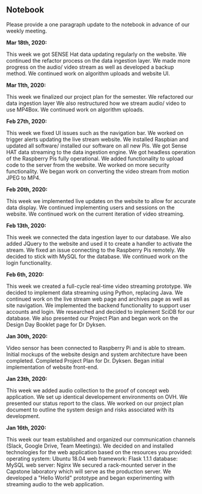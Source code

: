 ## Notebook

Please provide a one paragraph update to the notebook in advance of our weekly meeting. 

**Mar 18th, 2020:**

This week we got SENSE Hat data updating regularly on the website.
We continued the refactor process on the data ingestion layer.
We made more progress on the audio/ video stream as well as developed a backup method.
We continued work on algorithm uploads and website UI.

**Mar 11th, 2020:**

This week we finalized our project plan for the semester.
We refactored our data ingestion layer
We also restructured how we stream audio/ video to use MP4Box.
We continued work on algorithm uploads.

**Feb 27th, 2020:**

This week we fixed UI issues such as the navigation bar.
We worked on trigger alerts updating the live stream website.
We installed Raspbian and updated all software/ installed our software on all new Pis.
We got Sense HAT data streaming to the data ingestion engine.
We got headless operation of the Raspberry Pis fully operational.
We added functionality to upload code to the server from the website.
We worked on more security functionality.
We began work on converting the video stream from motion JPEG to MP4.

**Feb 20th, 2020:**

This week we implemented live updates on the website to allow for accurate data display.
We continued implementing users and sessions on the website.
We continued work on the current iteration of video streaming.

**Feb 13th, 2020:**

This week we connected the data ingestion layer to our database.
We also added JQuery to the website and used it to create a handler to activate the stream.
We fixed an issue connecting to the Raspberry Pis remotely.
We decided to stick with MySQL for the database.
We continued work on the login functionality.

**Feb 6th, 2020:**

This week we created a full-cycle real-time video streaming prototype.
We decided to implement data streaming using Python, replacing Java.
We continued work on the live stream web page and archives page as well as site navigation.
We implemented the backend functionality to support user accounts and login.
We researched and decided to implement SciDB for our database.
We also presented our Project Plan and began work on the Design Day Booklet page for Dr Dyksen.

**Jan 30th, 2020:**

Video sensor has been connected to Raspberry Pi and is able to stream. 
Initial mockups of the website design and system architecture have been completed. 
Completed Project Plan for Dr. Dyksen.
Began initial implementation of website front-end.

**Jan 23th, 2020:**

This week we added audio collection to the proof of concept web application.
We set up identical developement environments on OVH.
We presented our status report to the class.
We worked on our project plan document to outline the system design and risks associated with its development.

**Jan 16th, 2020:**

This week our team established and organized our communication channels (Slack, Google Drive, Team Meetings).
We decided on and installed technologies for the web application based on the resources you provided:
    operating system: Ubuntu 18.04
    web framework: Flask 1.1.1
    database: MySQL
    web server: Nginx
We secured a rack-mounted server in the Capstone laboratory which will serve as the production server.
We developed a "Hello World" prototype and began experimenting with streaming audio to the web application.
